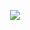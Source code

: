 <p align="center">
    <img src="https://i.pinimg.com/736x/88/aa/d3/88aad38902f8ac7c2295898fab682244.jpg"> 
</p>

